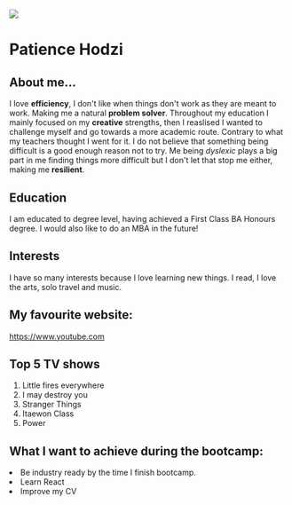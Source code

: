 # <img src="https://media.giphy.com/media/P2kkNyBbGynJ1b66Ig/giphy.gif">  
# Patience Hodzi
## About me... 

I love **efficiency**, I don't like when things don't work as they are meant to work. Making me a natural **problem solver**. 
Throughout my education I mainly focused on my **creative** strengths, then I reaslised I wanted to challenge myself and go towards a more academic route. Contrary to what my teachers thought I went for it. I do not believe that something being difficult is a good enough reason not to try. Me being *dyslexic* plays a big part in me finding things more difficult but I don't let that stop me either, making me **resilient**.

## Education
I am educated to degree level, having achieved a First Class BA Honours degree. I would also like to do an MBA in the future!

## Interests 
I have so many interests because I love learning new things. I read, I love the arts, solo travel and music.

## My favourite website:
<https://www.youtube.com>

## Top 5 TV shows
<ol>
<li>Little fires everywhere</li>
<li>I may destroy you</li>
<li>Stranger Things</li>
<li>Itaewon Class</li>
<li>Power</li>
</ol>

## What I want to achieve during the bootcamp:
<ul></ul>
<li>Be industry ready by the time I finish bootcamp.</li>
<li>Learn React</li>
<li>Improve my CV</li>